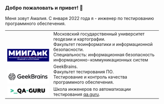 ### Добро пожаловать и привет! :cherry_blossom:
Меня зовут Амалия. С января 2022 года я - инженер по тестированию программного обеспечения.</br>

<!--
**catislove/catislove** is a ✨ _special_ ✨ repository because its `README.md` (this file) appears on your GitHub profile.

Here are some ideas to get you started:

- 🔭 I’m currently working on ...
- 🌱 I’m currently learning ...
- 👯 I’m looking to collaborate on ...
- 🤔 I’m looking for help with ...
- 💬 Ask me about ...
- 📫 How to reach me: ...
- 😄 Pronouns: ...
- ⚡ Fun fact: ...
-->

<table width="100%" border='0'>
   <tr> 
    <td width="30%" valign="bottom"><img src="/images/miigaik.png"></td><td valign="middle">Московский государственный университет геодезии и картографии.</br>Факультет геоинформатики и информационной безопасности.</br>Специальность: информационная безопасность информационно-коммуникационных систем</td></tr>
    <tr><td width="30%" valign="bottom"><img src="/images/GeekBrains.png"></td><td valign="middle">GeekBrains.</br>Факультет тестирования ПО.</br>Тестирование и контроль качества программного обеспечения.</td>
    <tr><td width="30%" valign="bottom"><img src="/images/qa-guru80.png"></td><td valign="middle">Школа инженеров по автоматизации тестирования <a target="_blank" href="https://qa.guru">qa.guru</a>.</td></tr>
   </tr>
  </table>
  </br>
